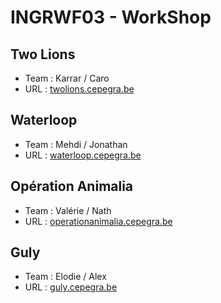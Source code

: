 # INGRWF03 - WorkShop

## Two Lions

+ Team : Karrar / Caro
+ URL : [twolions.cepegra.be](http://twolions.cepegra.be)

## Waterloop

+ Team : Mehdi / Jonathan
+ URL : [waterloop.cepegra.be](http://waterloop.cepegra.be)

## Opération Animalia

+ Team : Valérie / Nath
+ URL : [operationanimalia.cepegra.be](http://operationanimalia.cepegra.be)

## Guly

+ Team : Elodie / Alex
+ URL : [guly.cepegra.be](http://guly.cepegra.be)
